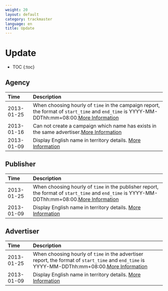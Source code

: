 ```yaml
---
weight: 20
layout: default
category: trackmaster
language: en
title: Update
---
```


# Update

* TOC
{:toc}

## Agency


Time     | Description
:-|:-
2013-01-25|When choosing hourly of `time` in the campaign report, the format of `start_time` and `end_time` is YYYY-MM-DDThh:mm+08:00.[More Information](http://dev.admaster.com.cn/doc/trackmaster/v1/en/campaign_report.html#get-the-authorized-campaign-report)  
2013-01-16| Can not create a campaign which name has exists in the same advertiser.[More Information](http://dev.admaster.com.cn/doc/trackmaster/v1/en/campaign.html#add-the-campaign-to-the-given-advertiser)    
2013-01-09| Display English name in territory details. [More Information](http://dev.admaster.com.cn/doc/trackmaster/v1/en/territory.html)  

## Publisher    

Time     | Description
:-|:-
2013-01-25| When choosing hourly of `time` in the publisher report, the format of `start_time` and `end_time` is YYYY-MM-DDThh:mm+08:00.[More Information](http://dev.admaster.com.cn/doc/trackmaster/v1/en/media_report.html#get-campaign-report-of-the-given-media)    
2013-01-09| Display English name in territory details. [More Information](http://dev.admaster.com.cn/doc/trackmaster/v1/en/publisher_territory.html)     


## Advertiser    

Time     | Description
:-|:-
2013-01-25| When choosing hourly of `time` in the advertiser report, the format of `start_time` and `end_time` is YYYY-MM-DDThh:mm+08:00.[More Information](http://dev.admaster.com.cn/doc/trackmaster/v1/en/advertisers_report.html#get-the-advertiser-report) 
2013-01-09| Display English name in territory details. [More Information](http://dev.admaster.com.cn/doc/trackmaster/v1/en/advertisers_territory.html)     




